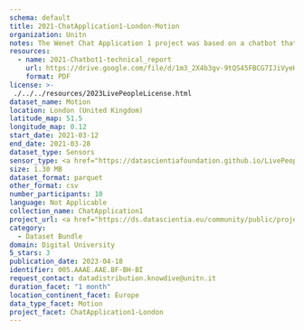 ```yaml
---
schema: default
title: 2021-ChatApplication1-London-Motion
organization: Unitn
notes: The Wenet Chat Application 1 project was based on a chatbot that collected questions and answers from university students in Italy, Denmark, Paraguay, the United Kingdom, and Mongolia. It was conducted in March and June 2021 to improve the knowledge about students' lives to promote the design of better and more targeted technology and support tools for students. It was a European Union WeNet Horizon 2020-funded project with the overall goal of developing a diversity-aware, machine-mediated paradigm for social interactions. Data was collected with a Telegram App and the i-Log Application. Some of the data collected included the respondent's career information (department, study course, study year,) and demographics (age, gender'). Questions were sent on the Telegram App and user answers were recorded, the i-Log App recorded sensor data (such as location, accelerometer) from the user device. This data was collected in three phases, the first phase entailed interacting with the Telegram App Ask4Help, and sensor data was also collected during this phase. The second phase involved respondents answering a questionnaire, and in the third phase, they participated in a focus group to provide feedback.
resources:
  - name: 2021-Chatbot1-technical_report
    url: https://drive.google.com/file/d/1m3_2X4b3gv-9tQS45FBCG7IJiVyeHgW3/view?usp=sharing
    format: PDF
license: >-
 ./../../resources/2023LivePeopleLicense.html
dataset_name: Motion
location: London (United Kingdom)
latitude_map: 51.5
longitude_map: 0.12
start_date: 2021-03-12
end_date: 2021-03-28
dataset_type: Sensors
sensor_type: <a href="https://datascientiafoundation.github.io/LivePeople/datasets/2021-CH1-London-Activities%20Per%20Time/"> activities per time </a>, <a href="https://datascientiafoundation.github.io/LivePeople/datasets/2021-CH1-London-Step%20Counter%20Event/">step counter</a>,  <a href="https://datascientiafoundation.github.io/LivePeople/datasets/2021-CH1-London-Step%20Detector%20Event/">step detector</a>
size: 1.30 MB
dataset_format: parquet
other_format: csv
number_participants: 10
language: Not Applicable
collection_name: ChatApplication1
project_url: <a href="https://ds.datascientia.eu/community/public/projects/7cdeeca4-a7be-4024-93c8-07e4cbea4853">https://ds.datascientia.eu/community/public/projects/7cdeeca4-a7be-4024-93c8-07e4cbea4853</a>
category: 
  - Dataset Bundle
domain: Digital University
5_stars: 3
publication_date: 2023-04-18
identifier: 005.AAAE.AAE.BF-BH-BI
request_contact: datadistribution.knowdive@unitn.it
duration_facet: "1 month"
location_continent_facet: Europe
data_type_facet: Motion
project_facet: ChatApplication1-London
---
```

